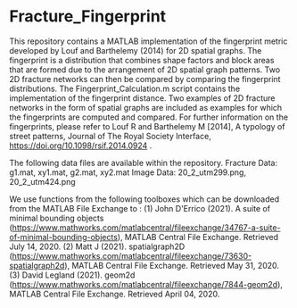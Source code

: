 # Fracture_Fingerprint
This repository contains a MATLAB implementation of the fingerprint metric developed by Louf and Barthelemy (2014) for 2D spatial graphs. The fingerprint is a distribution that combines shape factors and block areas that are formed due to the arrangement of 2D spatial graph patterns. Two 2D fracture networks can then be compared by comparing the fingerprint distributions. The Fingerprint_Calculation.m script contains the implementation of the fingerprint distance. Two examples of 2D fracture networks in the form of spatial graphs are included as examples for which the fingerprints are computed and compared. For further information on the fingerprints, please refer to Louf R and Barthelemy M [2014], A typology of street patterns, Journal of The Royal Society Interface, https://doi.org/10.1098/rsif.2014.0924 .

The following data files are available within the repository.
  Fracture Data: g1.mat, xy1.mat, g2.mat, xy2.mat
  Image Data: 20_2_utm299.png, 20_2_utm424.png

We use functions from the following toolboxes which can be downloaded from the MATLAB File Exchange to :
(1) John D'Errico (2021). A suite of minimal bounding objects (https://www.mathworks.com/matlabcentral/fileexchange/34767-a-suite-of-minimal-bounding-objects), MATLAB Central File Exchange. Retrieved July 14, 2020.
(2) Matt J (2021). spatialgraph2D (https://www.mathworks.com/matlabcentral/fileexchange/73630-spatialgraph2d), MATLAB Central File Exchange. Retrieved May 31, 2020.
(3) David Legland (2021). geom2d (https://www.mathworks.com/matlabcentral/fileexchange/7844-geom2d), MATLAB Central File Exchange. Retrieved April 04, 2020.
